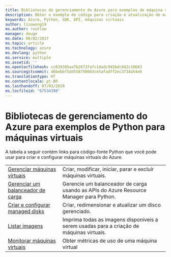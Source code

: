 ```yaml
---
title: Bibliotecas de gerenciamento do Azure para exemplos de máquina virtual de Python
description: Obter o exemplo de código para criação e atualização de máquinas virtuais do Azure usando as bibliotecas de gerenciamento do Azure para Python
keywords: Azure, Python, SDK, API, máquinas virtuais
author: lisawong19
ms.author: routlaw
manager: douge
ms.date: 06/02/2017
ms.topic: article
ms.technology: azure
ms.devlang: python
ms.service: multiple
ms.assetid: ''
ms.openlocfilehash: cc839385aa7b26737afc14adc945bdc842c16603
ms.sourcegitcommit: 46bebbf5dd558750043ce5afadff2ec3714a54e6
ms.translationtype: HT
ms.contentlocale: pt-BR
ms.lasthandoff: 07/03/2019
ms.locfileid: "67534398"
---
```

# <a name="azure-management-libraries-for-python-samples-for-virtual-machines"></a>Bibliotecas de gerenciamento do Azure para exemplos de Python para máquinas virtuais

A tabela a seguir contém links para código-fonte Python que você pode usar para criar e configurar máquinas virtuais do Azure.

| || 
|---|---|
| [Gerenciar máquinas virtuais][1] | Criar, modificar, iniciar, parar e excluir máquinas virtuais. |
| [Gerenciar um balanceador de carga][2] | Gerencie um balanceador de carga usando as APIs do Azure Resource Manager para Python. |
| [Criar e configurar managed disks][3] | Criar, redimensionar e atualizar um disco gerenciado.|
| [Listar imagens][4] | Imprima todas as imagens disponíveis a serem usadas para a criação de máquinas virtuais.| 
| [Monitorar máquinas virtuais][5] |Obter métricas de uso de uma máquina virtual | 

[1]: https://azure.microsoft.com/resources/samples/virtual-machines-python-manage/
[2]: https://azure.microsoft.com/resources/samples/network-python-manage-loadbalancer
[3]: python-sdk-azure-samples-managed-disks.md
[4]: python-sdk-azure-samples-list-images.md
[5]: python-sdk-azure-samples-monitor-vms.md
